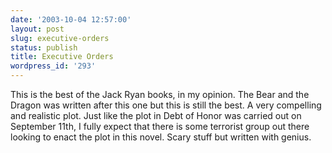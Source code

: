 ```yaml
---
date: '2003-10-04 12:57:00'
layout: post
slug: executive-orders
status: publish
title: Executive Orders
wordpress_id: '293'
---
```


This is the best of the Jack Ryan books, in my opinion. The Bear and the Dragon was written after this one but this is still the best. A very compelling and realistic plot. Just like the plot in Debt of Honor was carried out on September 11th, I fully expect that there is some terrorist group out there looking to enact the plot in this novel. Scary stuff but written with genius.

